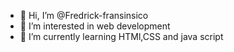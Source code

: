 - 👋 Hi, I’m @Fredrick-fransinsico
- 👀 I’m interested in web development
- 🌱 I’m currently learning HTMl,CSS and java script

<!---
Fredrick-fransinsico/Fredrick-fransinsico is a ✨ special ✨ repository because its `README.md` (this file) appears on your GitHub profile.
You can click the Preview link to take a look at your changes.
--->
